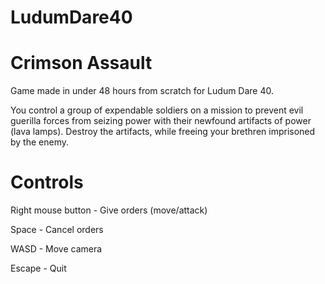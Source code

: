 # LudumDare40

Crimson Assault
===

Game made in under 48 hours from scratch for Ludum Dare 40.

You control a group of expendable soldiers on a mission to
prevent evil guerilla forces from seizing power with their
newfound artifacts of power (lava lamps). Destroy the artifacts,
while freeing your brethren imprisoned by the enemy.

Controls
=

Right mouse button - Give orders (move/attack)

Space - Cancel orders

WASD - Move camera

Escape - Quit
